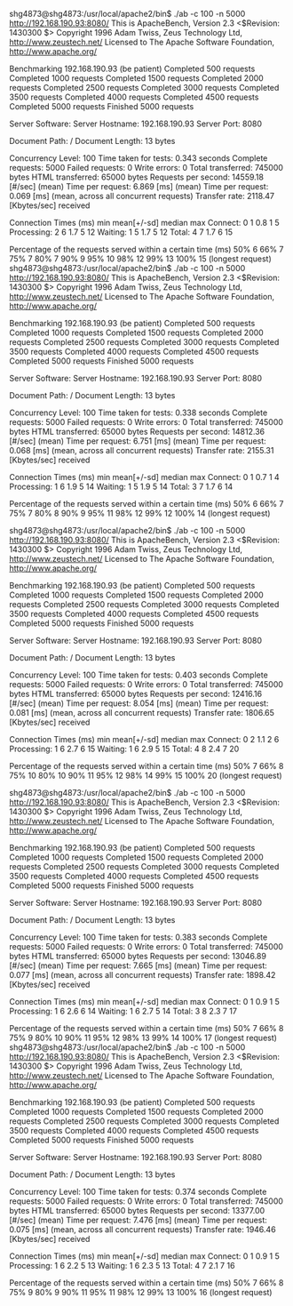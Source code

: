 shg4873@shg4873:/usr/local/apache2/bin$ ./ab -c 100 -n 5000 http://192.168.190.93:8080/
This is ApacheBench, Version 2.3 <$Revision: 1430300 $>
Copyright 1996 Adam Twiss, Zeus Technology Ltd, http://www.zeustech.net/
Licensed to The Apache Software Foundation, http://www.apache.org/

Benchmarking 192.168.190.93 (be patient)
Completed 500 requests
Completed 1000 requests
Completed 1500 requests
Completed 2000 requests
Completed 2500 requests
Completed 3000 requests
Completed 3500 requests
Completed 4000 requests
Completed 4500 requests
Completed 5000 requests
Finished 5000 requests


Server Software:
Server Hostname: 192.168.190.93
Server Port: 8080

Document Path: /
Document Length: 13 bytes

Concurrency Level: 100
Time taken for tests: 0.343 seconds
Complete requests: 5000
Failed requests: 0
Write errors: 0
Total transferred: 745000 bytes
HTML transferred: 65000 bytes
Requests per second: 14559.18 [#/sec] (mean)
Time per request: 6.869 [ms] (mean)
Time per request: 0.069 [ms] (mean, across all concurrent requests)
Transfer rate: 2118.47 [Kbytes/sec] received

Connection Times (ms)
min mean[+/-sd] median max
Connect: 0 1 0.8 1 5
Processing: 2 6 1.7 5 12
Waiting: 1 5 1.7 5 12
Total: 4 7 1.7 6 15

Percentage of the requests served within a certain time (ms)
50% 6
66% 7
75% 7
80% 7
90% 9
95% 10
98% 12
99% 13
100% 15 (longest request)
shg4873@shg4873:/usr/local/apache2/bin$ ./ab -c 100 -n 5000 http://192.168.190.93:8080/
This is ApacheBench, Version 2.3 <$Revision: 1430300 $>
Copyright 1996 Adam Twiss, Zeus Technology Ltd, http://www.zeustech.net/
Licensed to The Apache Software Foundation, http://www.apache.org/

Benchmarking 192.168.190.93 (be patient)
Completed 500 requests
Completed 1000 requests
Completed 1500 requests
Completed 2000 requests
Completed 2500 requests
Completed 3000 requests
Completed 3500 requests
Completed 4000 requests
Completed 4500 requests
Completed 5000 requests
Finished 5000 requests


Server Software:
Server Hostname: 192.168.190.93
Server Port: 8080

Document Path: /
Document Length: 13 bytes

Concurrency Level: 100
Time taken for tests: 0.338 seconds
Complete requests: 5000
Failed requests: 0
Write errors: 0
Total transferred: 745000 bytes
HTML transferred: 65000 bytes
Requests per second: 14812.36 [#/sec] (mean)
Time per request: 6.751 [ms] (mean)
Time per request: 0.068 [ms] (mean, across all concurrent requests)
Transfer rate: 2155.31 [Kbytes/sec] received

Connection Times (ms)
min mean[+/-sd] median max
Connect: 0 1 0.7 1 4
Processing: 1 6 1.9 5 14
Waiting: 1 5 1.9 5 14
Total: 3 7 1.7 6 14

Percentage of the requests served within a certain time (ms)
50% 6
66% 7
75% 7
80% 8
90% 9
95% 11
98% 12
99% 12
100% 14 (longest request)

 

shg4873@shg4873:/usr/local/apache2/bin$ ./ab -c 100 -n 5000 http://192.168.190.93:8080/
This is ApacheBench, Version 2.3 <$Revision: 1430300 $>
Copyright 1996 Adam Twiss, Zeus Technology Ltd, http://www.zeustech.net/
Licensed to The Apache Software Foundation, http://www.apache.org/

Benchmarking 192.168.190.93 (be patient)
Completed 500 requests
Completed 1000 requests
Completed 1500 requests
Completed 2000 requests
Completed 2500 requests
Completed 3000 requests
Completed 3500 requests
Completed 4000 requests
Completed 4500 requests
Completed 5000 requests
Finished 5000 requests


Server Software:
Server Hostname: 192.168.190.93
Server Port: 8080

Document Path: /
Document Length: 13 bytes

Concurrency Level: 100
Time taken for tests: 0.403 seconds
Complete requests: 5000
Failed requests: 0
Write errors: 0
Total transferred: 745000 bytes
HTML transferred: 65000 bytes
Requests per second: 12416.16 [#/sec] (mean)
Time per request: 8.054 [ms] (mean)
Time per request: 0.081 [ms] (mean, across all concurrent requests)
Transfer rate: 1806.65 [Kbytes/sec] received

Connection Times (ms)
min mean[+/-sd] median max
Connect: 0 2 1.1 2 6
Processing: 1 6 2.7 6 15
Waiting: 1 6 2.9 5 15
Total: 4 8 2.4 7 20

Percentage of the requests served within a certain time (ms)
50% 7
66% 8
75% 10
80% 10
90% 11
95% 12
98% 14
99% 15
100% 20 (longest request)

 

shg4873@shg4873:/usr/local/apache2/bin$ ./ab -c 100 -n 5000 http://192.168.190.93:8080/
This is ApacheBench, Version 2.3 <$Revision: 1430300 $>
Copyright 1996 Adam Twiss, Zeus Technology Ltd, http://www.zeustech.net/
Licensed to The Apache Software Foundation, http://www.apache.org/

Benchmarking 192.168.190.93 (be patient)
Completed 500 requests
Completed 1000 requests
Completed 1500 requests
Completed 2000 requests
Completed 2500 requests
Completed 3000 requests
Completed 3500 requests
Completed 4000 requests
Completed 4500 requests
Completed 5000 requests
Finished 5000 requests


Server Software:
Server Hostname: 192.168.190.93
Server Port: 8080

Document Path: /
Document Length: 13 bytes

Concurrency Level: 100
Time taken for tests: 0.383 seconds
Complete requests: 5000
Failed requests: 0
Write errors: 0
Total transferred: 745000 bytes
HTML transferred: 65000 bytes
Requests per second: 13046.89 [#/sec] (mean)
Time per request: 7.665 [ms] (mean)
Time per request: 0.077 [ms] (mean, across all concurrent requests)
Transfer rate: 1898.42 [Kbytes/sec] received

Connection Times (ms)
min mean[+/-sd] median max
Connect: 0 1 0.9 1 5
Processing: 1 6 2.6 6 14
Waiting: 1 6 2.7 5 14
Total: 3 8 2.3 7 17

Percentage of the requests served within a certain time (ms)
50% 7
66% 8
75% 9
80% 10
90% 11
95% 12
98% 13
99% 14
100% 17 (longest request)
shg4873@shg4873:/usr/local/apache2/bin$ ./ab -c 100 -n 5000 http://192.168.190.93:8080/
This is ApacheBench, Version 2.3 <$Revision: 1430300 $>
Copyright 1996 Adam Twiss, Zeus Technology Ltd, http://www.zeustech.net/
Licensed to The Apache Software Foundation, http://www.apache.org/

Benchmarking 192.168.190.93 (be patient)
Completed 500 requests
Completed 1000 requests
Completed 1500 requests
Completed 2000 requests
Completed 2500 requests
Completed 3000 requests
Completed 3500 requests
Completed 4000 requests
Completed 4500 requests
Completed 5000 requests
Finished 5000 requests


Server Software:
Server Hostname: 192.168.190.93
Server Port: 8080

Document Path: /
Document Length: 13 bytes

Concurrency Level: 100
Time taken for tests: 0.374 seconds
Complete requests: 5000
Failed requests: 0
Write errors: 0
Total transferred: 745000 bytes
HTML transferred: 65000 bytes
Requests per second: 13377.00 [#/sec] (mean)
Time per request: 7.476 [ms] (mean)
Time per request: 0.075 [ms] (mean, across all concurrent requests)
Transfer rate: 1946.46 [Kbytes/sec] received

Connection Times (ms)
min mean[+/-sd] median max
Connect: 0 1 0.9 1 5
Processing: 1 6 2.2 5 13
Waiting: 1 6 2.3 5 13
Total: 4 7 2.1 7 16

Percentage of the requests served within a certain time (ms)
50% 7
66% 8
75% 9
80% 9
90% 11
95% 11
98% 12
99% 13
100% 16 (longest request)